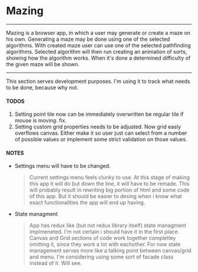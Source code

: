 # Mazing

---

Mazing is a browser app, in which a user may generate or create a maze on his own.
Generating a maze may be done using one of the selected algorithms.
With created maze user can use one of the selected pathfinding algorithms.
Selected algorithm will then run creating an animation of sorts, showing how the algorithm works.
When it's done a determined difficulty of the given maze will be shown.

---

This section serves development purposes. I'm using it to track what needs to be done, because why not.

#### TODOS

1. Setting point tile now can be immediately overwritten be regular tile if mouse is moving. fix.
2. Setting custom grid properties needs to be adjusted. Now grid easly overflows canvas. Either make it so user just can select from a number of possible values or implement some strict validation on those values.

#### NOTES

- Settings menu will have to be changed.
  > Current settings menu feels clunky to use. At this stage of making this app it will do but down the line, it will have to be remade.
  > This will probably result in rewriting big portion of html and some code of this app. But it should be easier to desing when i know what exact functionalities the app will end up having.
- State managment
  > App has redux like (but not redux library itself) state managment implmeneted. I'm not certain i should have it in the first place. Canvas and Grid sections of code work together completley omitting it, since they work a lot with eachother. For now state management serves more like a talking point between canvas/grid and menu. I'm considering using some sort of facade class instead of it. Will see.
